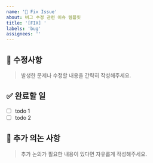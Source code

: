```yaml
---
name: '🔨 Fix Issue'
about: 버그 수정 관련 이슈 템플릿
title: '[FIX] '
labels: 'bug'
assignees: ''
---
```


## 🎯 수정사항

> 발생한 문제나 수정할 내용을 간략히 작성해주세요.

## ✅ 완료할 일

- [ ] todo 1
- [ ] todo 2

## 💬 추가 의논 사항

> 추가 논의가 필요한 내용이 있다면 자유롭게 작성해주세요.